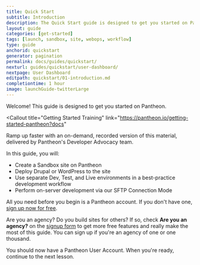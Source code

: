 ```yaml
---
title: Quick Start
subtitle: Introduction
description: The Quick Start guide is designed to get you started on Pantheon.
layout: guide
categories: [get-started]
tags: [launch, sandbox, site, webops, workflow]
type: guide
anchorid: quickstart
generator: pagination
permalink: docs/guides/quickstart/
nexturl: guides/quickstart/user-dashboard/
nextpage: User Dashboard
editpath: quickstart/01-introduction.md
completiontime: 1 hour
image: launchGuide-twitterLarge
---
```


Welcome! This guide is designed to get you started on Pantheon.

<Callout
  title="Getting Started Training"
  link="https://pantheon.io/getting-started-pantheon?docs"
>
  Ramp up faster with an on-demand, recorded version of this material, delivered by
  Pantheon's Developer Advocacy team.
</Callout>

In this guide, you will:

- Create a Sandbox site on Pantheon
- Deploy Drupal or WordPress to the site
- Use separate Dev, Test, and Live environments in a best-practice development workflow
- Perform on-server development via our SFTP Connection Mode

All you need before you begin is a Pantheon account. If you don't have one, [sign up now for free](https://pantheon.io/register?docs).

<Alert title="Note" type="info">

Are you an agency? Do you build sites for others? If so, check **Are you an agency?** on the [signup form](https://pantheon.io/register) to get more free features and really make the most of this guide. You can sign up if you're an agency of one or one thousand.

</Alert>

You should now have a Pantheon User Account. When you're ready, continue to the next lesson.
